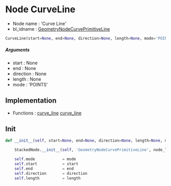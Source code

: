 # Node CurveLine

- Node name : 'Curve Line'
- bl_idname : [GeometryNodeCurvePrimitiveLine](https://docs.blender.org/api/current/bpy.types.GeometryNodeCurvePrimitiveLine.html)


``` python
CurveLine(start=None, end=None, direction=None, length=None, mode='POINTS', node_label=None, node_color=None)
```
##### Arguments

- start : None
- end : None
- direction : None
- length : None
- mode : 'POINTS'

## Implementation

- Functions : [curve_line](/docs/GeoNodes/GeoNodesTree.md#curve_line) [curve_line](/docs/GeoNodes/GeoNodesTree.md#curve_line)

## Init

``` python
def __init__(self, start=None, end=None, direction=None, length=None, mode='POINTS', node_label=None, node_color=None):

    StackedNode.__init__(self, 'GeometryNodeCurvePrimitiveLine', node_label=node_label, node_color=node_color)

    self.mode            = mode
    self.start           = start
    self.end             = end
    self.direction       = direction
    self.length          = length
```
